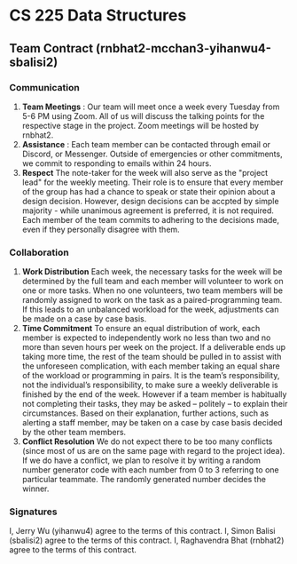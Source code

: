 # CS 225 Data Structures
## Team Contract (rnbhat2-mcchan3-yihanwu4-sbalisi2)

### Communication



1. **Team Meetings** : Our team will meet once a week every Tuesday from 5-6 PM using Zoom. All of us will discuss the talking points for the respective stage in the project. Zoom meetings will be hosted by rnbhat2.
2. **Assistance** : Each team member can be contacted through email or Discord, or Messenger. Outside of emergencies or other commitments, we commit to responding to emails within 24 hours. 
3. **Respect** The note-taker for the week will also serve as the "project lead" for the weekly meeting.
   Their role is to ensure that every member of the group has had a chance to speak or state their opinion
   about a design decision. However, design decisions can be accpted by simple majority - while unanimous 
   agreement is preferred, it is not required. Each member of the team commits to adhering to the decisions 
   made, even if they personally disagree with them.

### Collaboration
1. **Work Distribution** Each week, the necessary tasks for the week will be determined by the full team and each member will volunteer to work on one or more tasks. When no one volunteers, two team members will be randomly assigned to work on the task as a paired-programming team. If this leads to an unbalanced workload for the week, adjustments can be made on a case by case basis. 
2. **Time Commitment** To ensure an equal distribution of work, each member is expected to independently work no less than two and no more than seven hours per week on the project. If a deliverable ends up taking more time, the rest of the team should be pulled in to assist with the unforeseen complication, with each member taking an equal share of the workload or programming in pairs. It is the team’s responsibility, not the individual’s responsibility, to make sure a weekly deliverable is finished by the end of the week. 
However if a team member is habitually not completing their tasks, they may be asked – politely – to explain their circumstances. Based on their explanation, further actions, such as alerting a staff member, may be taken on a case by case basis decided by the other team members. 
3. **Conflict Resolution** We do not expect there to be too many conflicts (since most of us are on the same page with regard to the project idea). If we do have a conflict, we plan to resolve it by writing a random number generator code with each number from 0 to 3 referring to one particular teammate. The randomly generated number decides the winner. 

### Signatures
I, Jerry Wu (yihanwu4) agree to the terms of this contract.
I, Simon Balisi (sbalisi2) agree to the terms of this contract.
I, Raghavendra Bhat (rnbhat2) agree to the terms of this contract.